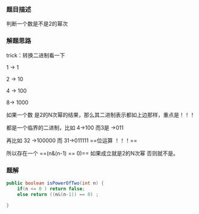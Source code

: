 ### 题目描述

判断一个数是不是2的幂次

### 解题思路

trick：转换二进制看一下

1 -> 1                               

2 -> 10

4 -> 100

8-> 1000 

如果一个数 是2的N次幂的结果，那么其二进制表示都如上边那样，重点是！！！

都是一个临界的二进制，比如    4->100  而3是 ->011

再比如 32 ->100000  而 31->011111  ==位运算 ！！！==

所以存在一个  ==(n&(n-1) == 0)== 如果成立就是2的N次幂 否则就不是。

### 题解

```java
public boolean isPowerOfTwo(int n) {
    if(n <= 0 ) return false;
    else return ((n&(n-1)) == 0) ;

}
```